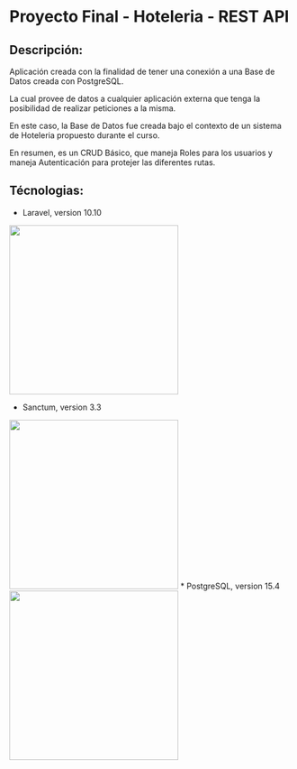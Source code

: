 # Proyecto Final - Hoteleria - REST API

## Descripción:

Aplicación creada con la finalidad de tener una conexión a una Base de Datos creada con PostgreSQL.

La cual provee de datos a cualquier aplicación externa que tenga la posibilidad de realizar peticiones a la misma.

En este caso, la Base de Datos fue creada bajo el contexto de un sistema de Hoteleria propuesto durante el curso.

En resumen, es un CRUD Básico, que maneja Roles para los usuarios y maneja Autenticación para protejer las diferentes rutas.

## Técnologias:

* Laravel, version 10.10

<img src="https://raw.githubusercontent.com/laravel/art/master/logo-lockup/5%20SVG/2%20CMYK/1%20Full%20Color/laravel-logolockup-cmyk-red.svg" width="300"/>

* Sanctum, version 3.3
<img src="https://res.cloudinary.com/redfern-web/image/upload/v1598516539/redfern-dev/png/laravel-sanctum.png" width="300"/>
* PostgreSQL, version 15.4
<img src="https://www.postgresql.org/media/img/about/press/elephant.png" width="300"/>



